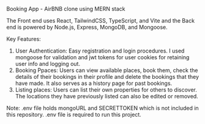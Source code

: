 Booking App - AirBNB clone using MERN stack

The Front end uses React, TailwindCSS, TypeScript, and Vite and the Back end is powered by Node.js, Express, MongoDB, and Mongoose.

Key Features:
1. User Authentication: Easy registration and login procedures. I used mongoose for validation and jwt tokens for user cookies for retaining user info and logging out.
2. Booking Ppaces: Users can view available places, book them, check the details of their bookings in their profile and delete the bookings that they have made. It also serves as a history page for past bookings.
3. Listing places: Users can list their own properties for others to discover. The locations they have previously listed can also be edited or removed.

Note: .env file holds mongoURL and SECRETTOKEN which is not included in this repository. .env file is required to run this project.
